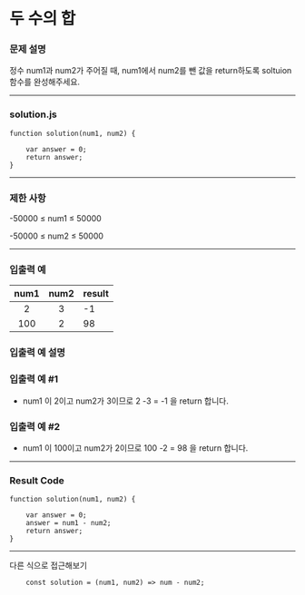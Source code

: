 # 두 수의 합

 
### 문제 설명

정수 num1과 num2가 주어질 때, num1에서 num2를 뺀 값을 return하도록 soltuion 함수를 완성해주세요.

---
### solution.js

```
function solution(num1, num2) {
    
    var answer = 0;
    return answer;
}
```

---

### 제한 사항
-50000 ≤ num1 ≤ 50000 

-50000 ≤ num2 ≤ 50000

---
### 입출력 예
| num1 | num2 | result |
|:---:|:----:|:----|
| 2 | 3 | -1 |
| 100 | 2 | 98 |

### 입출력 예 설명

### 입출력 예 #1
 - num1 이 2이고 num2가 3이므로 2 -3 = -1 을 return 합니다. 
 
 ### 입출력 예 #2
 - num1 이 100이고 num2가 2이므로 100 -2 = 98 을 return 합니다. 

---

### Result Code
```
function solution(num1, num2) {
    
    var answer = 0;
    answer = num1 - num2; 
    return answer;
}
```

---
다른 식으로 접근해보기 

```
    const solution = (num1, num2) => num - num2;

```